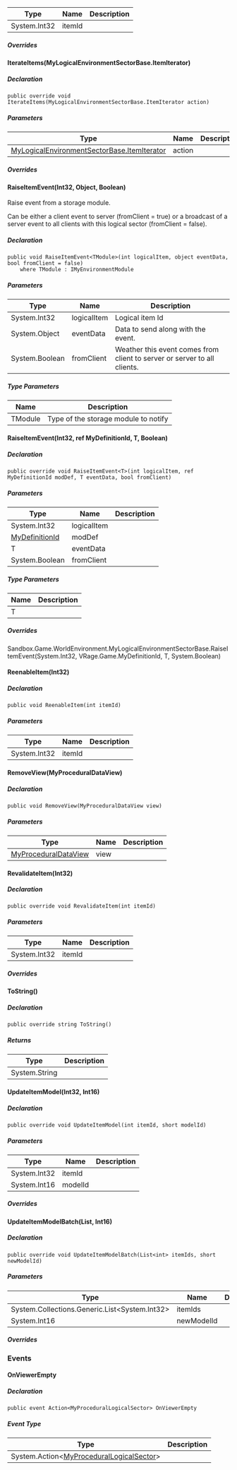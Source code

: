 | Type | Name | Description |
| --- | --- | --- |
| System.Int32 | itemId |     |

##### Overrides

#### IterateItems(MyLogicalEnvironmentSectorBase.ItemIterator)

##### Declaration

```
public override void IterateItems(MyLogicalEnvironmentSectorBase.ItemIterator action)
```

##### Parameters

| Type | Name | Description |
| --- | --- | --- |
| [MyLogicalEnvironmentSectorBase.ItemIterator](https://keensoftwarehouse.github.io/SpaceEngineersModAPI/api/Sandbox.Game.WorldEnvironment.MyLogicalEnvironmentSectorBase.ItemIterator.html) | action |     |

##### Overrides

#### RaiseItemEvent<TModule>(Int32, Object, Boolean)

Raise event from a storage module.

Can be either a client event to server (fromClient = true) or a broadcast of a server event to all clients with this logical sector (fromClient = false).

##### Declaration

```
public void RaiseItemEvent<TModule>(int logicalItem, object eventData, bool fromClient = false)
    where TModule : IMyEnvironmentModule
```

##### Parameters

| Type | Name | Description |
| --- | --- | --- |
| System.Int32 | logicalItem | Logical item Id |
| System.Object | eventData | Data to send along with the event. |
| System.Boolean | fromClient | Weather this event comes from client to server or server to all clients. |

##### Type Parameters

| Name | Description |
| --- | --- |
| TModule | Type of the storage module to notify |

#### RaiseItemEvent<T>(Int32, ref MyDefinitionId, T, Boolean)

##### Declaration

```
public override void RaiseItemEvent<T>(int logicalItem, ref MyDefinitionId modDef, T eventData, bool fromClient)
```

##### Parameters

| Type | Name | Description |
| --- | --- | --- |
| System.Int32 | logicalItem |     |
| [MyDefinitionId](https://keensoftwarehouse.github.io/SpaceEngineersModAPI/api/VRage.Game.MyDefinitionId.html) | modDef |     |
| T   | eventData |     |
| System.Boolean | fromClient |     |

##### Type Parameters

| Name | Description |
| --- | --- |
| T   |     |

##### Overrides

Sandbox.Game.WorldEnvironment.MyLogicalEnvironmentSectorBase.RaiseItemEvent<T>(System.Int32, VRage.Game.MyDefinitionId, T, System.Boolean)

#### ReenableItem(Int32)

##### Declaration

```
public void ReenableItem(int itemId)
```

##### Parameters

| Type | Name | Description |
| --- | --- | --- |
| System.Int32 | itemId |     |

#### RemoveView(MyProceduralDataView)

##### Declaration

```
public void RemoveView(MyProceduralDataView view)
```

##### Parameters

| Type | Name | Description |
| --- | --- | --- |
| [MyProceduralDataView](https://keensoftwarehouse.github.io/SpaceEngineersModAPI/api/Sandbox.Game.WorldEnvironment.MyProceduralDataView.html) | view |     |

#### RevalidateItem(Int32)

##### Declaration

```
public override void RevalidateItem(int itemId)
```

##### Parameters

| Type | Name | Description |
| --- | --- | --- |
| System.Int32 | itemId |     |

##### Overrides

#### ToString()

##### Declaration

```
public override string ToString()
```

##### Returns

| Type | Description |
| --- | --- |
| System.String |     |

#### UpdateItemModel(Int32, Int16)

##### Declaration

```
public override void UpdateItemModel(int itemId, short modelId)
```

##### Parameters

| Type | Name | Description |
| --- | --- | --- |
| System.Int32 | itemId |     |
| System.Int16 | modelId |     |

##### Overrides

#### UpdateItemModelBatch(List<Int32>, Int16)

##### Declaration

```
public override void UpdateItemModelBatch(List<int> itemIds, short newModelId)
```

##### Parameters

| Type | Name | Description |
| --- | --- | --- |
| System.Collections.Generic.List<System.Int32\> | itemIds |     |
| System.Int16 | newModelId |     |

##### Overrides

### Events

#### OnViewerEmpty

##### Declaration

```
public event Action<MyProceduralLogicalSector> OnViewerEmpty
```

##### Event Type

| Type | Description |
| --- | --- |
| System.Action<[MyProceduralLogicalSector](https://keensoftwarehouse.github.io/SpaceEngineersModAPI/api/Sandbox.Game.WorldEnvironment.MyProceduralLogicalSector.html)\> |     |